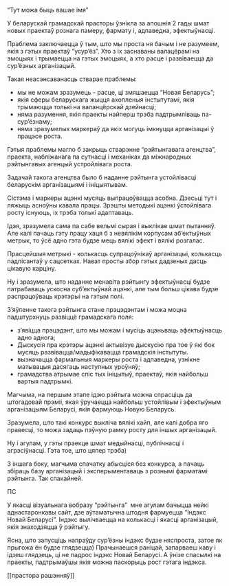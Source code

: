 “Тут можа быць вашае імя”

У беларускай грамадскай прасторы ўзнікла за апошнія 2 гады шмат новых праектаў рознага памеру, фармату і, адпаведна, эфектыўнасці.

Праблема заключаецца ў тым, што мы проста ня бачым і не разумеем, якія з гэтых праектаў “усур’ёз”. Хто з іх заснаваны валацёрамі на эмоцыях і трымаецца на гэтых эмоцыях, а хто расце і развіваецца да сур’ёзных арганізацый.

Такая неасэнсаванасць стварае праблемы:

- мы не можам зразумець - расце, ці змяшаецца “Новая Беларусь”;
- якія сферы беларускага жыцця ахопленыя інстытутамі, якія трымаюцца толькі на валанцёрскай дзейнасці;
- няма разумення, якія праекты найперш трэба падтрымліваць па-сур’ёзнаму;
- няма зразумелых маркераў да якіх могуць імкнуцца арганізацыі ў працэсе роста.

Гэтыя праблемы магло б закрыць стварэнне “рэйтынгавага агенцтва”, праекта, набліжанага па сутнасці і механіках да міжнародных рэйтынгавых агенцый устройлівага роста.

Задачай такога агенцтва было б наданне рэйтынга устойлівасці беларускім арганізацыямі і ініцыятывам.

Сістэма і маркеры ацэнкі мусяць выпрацоўвацца асобна. Дзесьці тут і ляжыць асноўны кавала працы. Зрэшты методыкі ацэнкі ўстойлівага росту існуюць, іх трэба толькі адаптаваць.

Ідэя, зразумела сама па сабе вельмі сырая і выклікае шмат пытанняў. Але калі пачаць гэту працу хаця б з невялікім корпусам аб’ектыўных метрык, то ўсё адно гэта будзе мець вялікі эфект і вялікі розгалас.

Прасцейшыя метрыкі - колькасць супрацоўнікаў арганізацыі, колькасць падпісантаў у сацсетках. Нават просты збор гэтых дадзеных дасць цікавую карціну.

Ну і зразумела, што наданне менавіта рэйтынгу эфектыўнасці будзе патрабаваць ускосна суб’ектыўнай ацэнкі, але тым больш цікава будзе распрацоўваць крэтэрыі на гэтым полі.

З’яўленне такога рэйтынга стане прэцэдэнтам і можа моцна падштурхнуць развіццё грамадскага поля:

- з’явіцца прэцэдэнт, што мы можам і мусіць ацэньваць эфектыўнасць адно аднога;
- Дыскусія пра крэтэры ацэнкі актывізуе дыскусію пра тое ў які бок мусяць развівацца/мадыфікавацца грамадскія інстытуты.
- вызначацца фармальныя маркеры роста і адпаведна, узнікне матывацыя дасягаць наступных уроўняў;
- грамадства атрымае спіс тых ініцытыў, праектаў, якія найбольш вартыя падтрымкі.

Магчыма, на першым этапе ідэю рэйтыга можна спрасціць да штогадовай прэміі, якая ўручаецца найбольш устойлівым і эфектыўным арганізацыям Беларусі, якія фармуюць Новую Беларусь.

Зразумела, што такі конкурс выкліча вялікі хайп, але калі добра яго правесці, то можа задаць пэўную рамку росту для іншых арганізацый.

Ну і агулам, у гэты праекце шмат медыйнасці, публічнасці і агрэсіўнасці. Гэта тое, што цяпер трэба)

З іншага боку, магчыма спачатку абысціся без конкурса, а пачаць збіраць базу арганізацый і эксперыментаваць з рознымі фарматамі рэйтынга. Так спакайней.

ПС

У якасці візуальнага вобразу “рэйтынга”  мне агулам бачыцца нейкі аднастаронкавы сайт, дзе аўтаматычна штодня фармуецца “Індэкс Новай Беларусі”. Індэкс вылічваецца на колькасці і якасці арганізацый, якія знаходзяцца ў рэйтыгу.

Ясна, што запусціць напраўду сур’ёзны індэкс будзе няспроста, затое як прыгожа ён будзе глядзецца) Прачынаешся раніцай, запарваеш каву і ідзеш глядзець, ці не падрос індэкс Новай Беларусі. А ўнізе спасылкі на праекты, падтрымаўшы якія можна паскорыць рост гэтага індэкса.

[[прастора рашэнняў]]
